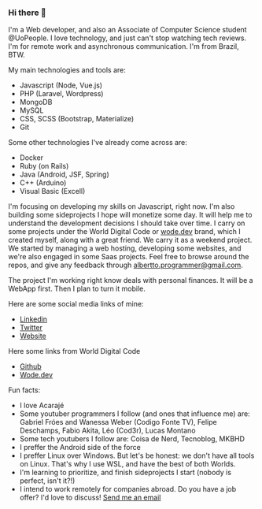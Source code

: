 ### Hi there 👋

I'm a Web developer, and also an Associate of Computer Science student @UoPeople. I love technology, and just can't stop watching tech reviews. I'm for remote work and asynchronous communication. I'm from Brazil, BTW.

My main technologies and tools are:

- Javascript (Node, Vue.js)
- PHP (Laravel, Wordpress)
- MongoDB
- MySQL
- CSS, SCSS (Bootstrap, Materialize)
- Git

Some other technologies I've already come across are:

- Docker
- Ruby (on Rails)
- Java (Android, JSF, Spring)
- C++ (Arduino)
- Visual Basic (Excell)

I'm focusing on developing my skills on Javascript, right now. I'm also building some sideprojects I hope will monetize some day. It will help me to understand the development decisions I should take over time.
I carry on some projects under the World Digital Code or [wode.dev](http://wode.dev) brand, which I created myself, along with a great friend. We carry it as a weekend project. We started by managing a web hosting, developing some websites, and we're also engaged in some Saas projects.
Feel free to browse around the repos, and give any feedback through [albertto.programmer@gmail.com](mailto:albertto.programmer@gmail.com).

The project I'm working right know deals with personal finances. It will be a WebApp first. Then I plan to turn it mobile.

Here are some social media links of mine:

- [Linkedin](https://www.linkedin.com/in/alberttocastro/)
- [Twitter](https://twitter.com/albertto_castro)
- [Website](https://alberttocastro.github.io)

Here some links from World Digital Code

- [Github](https://github.com/Wode-dev)
- [Wode.dev](http://wode.dev)

Fun facts:

- I love Acarajé
- Some youtuber programmers I follow (and ones that influence me) are: Gabriel Fróes and Wanessa Weber (Codigo Fonte TV), Felipe Deschamps, Fabio Akita, Léo (Cod3r), Lucas Montano
- Some tech youtubers I follow are: Coisa de Nerd, Tecnoblog, MKBHD
- I preffer the Android side of the force
- I preffer Linux over Windows. But let's be honest: we don't have all tools on Linux. That's why I use WSL, and have the best of both Worlds.
- I'm learning to prioritize, and finish sideprojects I start (nobody is perfect, isn't it?!)
- I intend to work remotely for companies abroad. Do you have a job offer? I'd love to discuss! [Send me an email](mailto:albertto.programmer@gmail.com)

<!--
**alberttocastro/alberttocastro** is a ✨ _special_ ✨ repository because its `README.md` (this file) appears on your GitHub profile.

Here are some ideas to get you started:

- 🔭 I’m currently working on ...
- 🌱 I’m currently learning ...
- 👯 I’m looking to collaborate on ...
- 🤔 I’m looking for help with ...
- 💬 Ask me about ...
- 📫 How to reach me: ...
- 😄 Pronouns: ...
- ⚡ Fun fact: ...
-->
